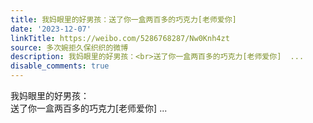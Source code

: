 ```yaml
---
title: 我妈眼里的好男孩：送了你一盒两百多的巧克力[老师爱你]
date: '2023-12-07'
linkTitle: https://weibo.com/5286768287/Nw0Knh4zt
source: 多次婉拒久保织织的微博
description: 我妈眼里的好男孩：<br>送了你一盒两百多的巧克力[老师爱你]  ...
disable_comments: true
---
```

我妈眼里的好男孩：<br>送了你一盒两百多的巧克力[老师爱你]  ...